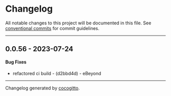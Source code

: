 # Changelog
All notable changes to this project will be documented in this file. See [conventional commits](https://www.conventionalcommits.org/) for commit guidelines.

- - -
## 0.0.56 - 2023-07-24
#### Bug Fixes
- refactored ci build - (d2bbd4d) - eBeyond

- - -

Changelog generated by [cocogitto](https://github.com/cocogitto/cocogitto).